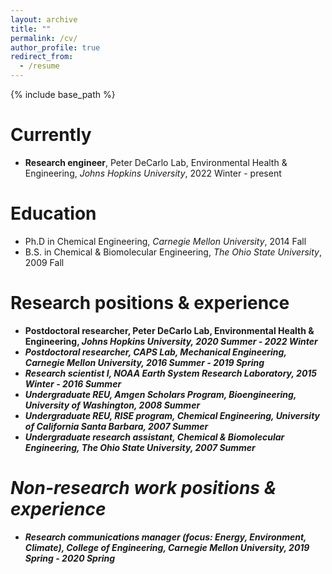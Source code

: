 ```yaml
---
layout: archive
title: ""
permalink: /cv/
author_profile: true
redirect_from:
  - /resume
---
```


{% include base_path %}

Currently
====== 
* <b>Research engineer</b>, Peter DeCarlo Lab, Environmental Health &amp; Engineering, <i>Johns Hopkins University</i>, 2022 Winter - present

Education 
====== 
* Ph.D in Chemical Engineering, <i>Carnegie Mellon University</i>, 2014 Fall
* B.S. in Chemical &amp; Biomolecular Engineering, <i>The Ohio State University</i>, 2009 Fall

Research positions &amp; experience 
====== 
<!--* Research engineer, Peter DeCarlo Lab, Environmental Health &amp; Engineering, Johns Hopkins University, 2022 Winter - present-->
* <b>Postdoctoral researcher<b>, Peter DeCarlo Lab, Environmental Health &amp; Engineering, <i>Johns Hopkins University<i>, 2020 Summer - 2022 Winter
* <b>Postdoctoral researcher<b>, CAPS Lab, Mechanical Engineering, <i>Carnegie Mellon University<i>, 2016 Summer - 2019 Spring
* <b>Research scientist I<b>, <i>NOAA<i> Earth System Research Laboratory, 2015 Winter - 2016 Summer
* <b>Undergraduate REU<b>, Amgen Scholars Program, Bioengineering, <i>University of Washington<i>, 2008 Summer
* <b>Undergraduate REU<b>, RISE program, Chemical Engineering, <i>University of California Santa Barbara<i>, 2007 Summer
* <b>Undergraduate research assistant<b>, Chemical &amp; Biomolecular Engineering, <i>The Ohio State University<i>, 2007 Summer

Non-research work positions &amp; experience 
====== 
* <b>Research communications manager<b> (focus: Energy, Environment, Climate), College of Engineering, <i>Carnegie Mellon University<i>, 2019 Spring - 2020 Spring

<!-- Skills -->
<!-- ====== -->
<!-- * Skill 1 -->
<!-- * Skill 2 -->
<!--   * Sub-skill 2.1 -->
<!--   * Sub-skill 2.2 -->
<!--   * Sub-skill 2.3 -->
<!-- * Skill 3 -->
<!--  -->
<!-- Publications -->
<!-- ====== -->
<!--   <ul>{% for post in site.publications %} -->
<!--     {% include archive-single-cv.html %} -->
<!--   {% endfor %}</ul> -->
<!--    -->
<!-- Talks -->
<!-- ====== -->
<!--   <ul>{% for post in site.talks %} -->
<!--     {% include archive-single-talk-cv.html %} -->
<!--   {% endfor %}</ul> -->
<!--    -->
<!-- Teaching -->
<!-- ====== -->
<!--   <ul>{% for post in site.teaching %} -->
<!--     {% include archive-single-cv.html %} -->
<!--   {% endfor %}</ul> -->
<!--    -->
<!-- Service and leadership -->
<!-- ====== -->
<!-- * Currently signed in to 43 different slack teams -->

